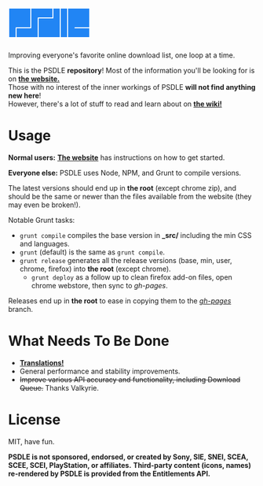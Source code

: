 [![psdle](logo/4_psdle.png?raw=true)](//repod.github.io/psdle "To the website!")
=====

Improving everyone's favorite online download list, one loop at a time.

This is the PSDLE **repository**! Most of the information you'll be looking for is on **[the website.](//repod.github.io/psdle)**    
Those with no interest of the inner workings of PSDLE **will not find anything new here**!    
However, there's a lot of stuff to read and learn about on **[the wiki!](//github.com/RePod/psdle/wiki)**

Usage
=====
**Normal users:** **[The website](//repod.github.io/psdle)** has instructions on how to get started.

**Everyone else:** PSDLE uses Node, NPM, and Grunt to compile versions.

The latest versions should end up in **the root** (except chrome zip), and should be the same or newer than the files available from the website (they may even be broken!).

Notable Grunt tasks:
  - `grunt compile` compiles the base version in **_src/** including the min CSS and languages.  
  - `grunt` (default) is the same as `grunt compile`.
  - `grunt release` generates all the release versions (base, min, user, chrome, firefox) into **the root** (except chrome).
    - `grunt deploy` as a follow up to clean firefox add-on files, open chrome webstore, then sync to *gh-pages*.
  
Releases end up in **the root** to ease in copying them to the *[gh-pages](//github.com/RePod/psdle/tree/gh-pages)* branch.

What Needs To Be Done
=====
* **[Translations!](https://github.com/RePod/psdle/wiki/Submit-a-Bug-or-Translation)**
* General performance and stability improvements.
* ~~Improve various API accuracy and functionality, including Download Queue.~~ Thanks Valkyrie.

License
=====
MIT, have fun.

**PSDLE is not sponsored, endorsed, or created by Sony, SIE, SNEI, SCEA, SCEE, SCEI, PlayStation, or affiliates.**
**Third-party content (icons, names) re-rendered by PSDLE is provided from the Entitlements API.**
